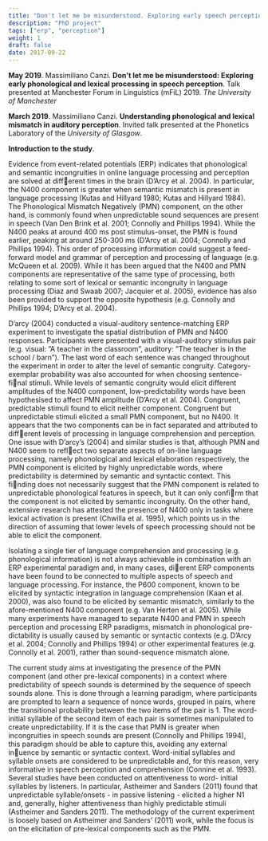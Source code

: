 ```yaml
---
title: "Don't let me be misunderstood. Exploring early speech perception"
description: "PhD project"
tags: ["erp", "perception"]
weight: 1
draft: false
date: 2017-09-22
---
```


__May 2019__. Massimiliano Canzi. __Don't let me be misunderstood: Exploring early phonological and lexical processing in speech perception__. Talk presented at Manchester Forum in Linguistics (mFiL) 2019.	*The University of Manchester*

__March 2019__. Massimiliano Canzi. __Understanding phonological and lexical mismatch in auditory perception__. Invited talk presented at the Phonetics Laboratory of the *University of Glasgow*.

**Introduction to the study**.

Evidence from event-related potentials (ERP) indicates that phonological and semantic incongruities in online language processing and perception are solved at diff􏰀erent times in the brain (D’Arcy et al. 2004). In particular, the N400 component is greater when semantic mismatch is present in language processing (Kutas and Hillyard 1980; Kutas and Hillyard 1984). The Phonological Mismatch Negatively (PMN) component, on the other hand, is commonly found when unpredictable sound sequences are present in speech (Van Den Brink et al. 2001; Connolly and Phillips 1994). While the N400 peaks at around 400 ms post stimulus-onset, the PMN is found earlier, peaking at around 250-300 ms (D’Arcy et al. 2004; Connolly and Phillips 1994). This order of processing information could suggest a feed-forward model and grammar of perception and processing of language (e.g. McQueen et al. 2009). While it has been argued that the N400 and PMN components are representative of the same type of processing, both relating to some sort of lexical or semantic incongruity in language processing (Diaz and Swaab 2007; Jacquier et al. 2005), evidence has also been provided to support the opposite hypothesis (e.g. Connolly and Phillips 1994; D’Arcy et al. 2004).  

D’arcy (2004) conducted a visual-auditory sentence-matching ERP experiment to investigate the spatial distribution of PMN and N400 responses. Participants were presented with a visual-auditory stimulus pair (e.g. visual: ”A teacher in the classroom”, auditory: ”The teacher is in the school / barn”). The last word of each sentence was changed throughout the experiment in order to alter the level of semantic congruity. Category-exemplar probability was also accounted for when choosing sentence-fi􏰁nal stimuli. While levels of semantic congruity would elicit different amplitudes of the N400 component, low-predictability words have been hypothesised to affect PMN amplitude (D’Arcy et al. 2004). Congruent, predictable stimuli found to elicit neither component. Congruent but unpredictable stimuli elicited a small PMN component, but no N400. It appears that the two components can be in fact separated and attributed to diff􏰀erent levels of processing in language comprehension and perception. One issue with D’arcy’s (2004) and similar studies is that, although PMN and N400 seem to refl􏰂ect two separate aspects of on-line language processing, namely phonological and lexical elaboration respectively, the PMN component is elicited by highly unpredictable words, where predictability is determined by semantic and syntactic context. This fi􏰁nding does not necessarily suggest that the PMN component is related to unpredictable phonological features in speech, but it can only confi􏰁rm that the component is not elicited by semantic incongruity. On the other hand, extensive research has attested the presence of N400 only in tasks where lexical activation is present (Chwilla et al. 1995), which points us in the direction of assuming that lower levels of speech processing should not be able to elicit the component.  

Isolating a single tier of language comprehension and processing (e.g. phonological information) is not always achievable in combination with an ERP experimental paradigm and, in many cases, di􏰀erent ERP components have been found to be connected to multiple aspects of speech and language processing. For instance, the P600 component, known to be elicited by syntactic integration in language comprehension (Kaan et al. 2000), was also found to be elicited by semantic mismatch, similarly to the afore-mentioned N400 component (e.g. Van Herten et al. 2005). While many experiments have managed to separate N400 and PMN in speech perception and processing ERP paradigms, mismatch in phonological pre- dictability is usually caused by semantic or syntactic contexts (e.g. D’Arcy et al. 2004; Connolly and Phillips 1994) or other experimental features (e.g. Connolly et al. 2001), rather than sound-sequence mismatch alone.

The current study aims at investigating the presence of the PMN component (and other pre-lexical components) in a context where predictability of speech sounds is determined by the sequence of speech sounds alone. This is done through a learning paradigm, where participants are prompted to learn a sequence of nonce words, grouped in pairs, where the transitional probability between the two items of the pair is 1. The word-initial syllable of the second item of each pair is sometimes manipulated to create unpredictability. If it is the case that PMN is greater when incongruities in speech sounds are present (Connolly and Phillips 1994), this paradigm should be able to capture this, avoiding any external in􏰂uence by semantic or syntactic context. Word-initial syllables and syllable onsets are considered to be unpredictable and, for this reason, very informative in speech perception and comprehension (Connine et al. 1993). Several studies have been conducted on attentiveness to word- initial syllables by listeners. In particular, Astheimer and Sanders (2011) found that unpredictable syllable/onsets - in passive listening - elicited a higher N1 and, generally, higher attentiveness than highly predictable stimuli (Astheimer and Sanders 2011). The methodology of the current experiment is loosely based on Astheimer and Sanders’ (2011) work, while the focus is on the elicitation of pre-lexical components such as the PMN.
